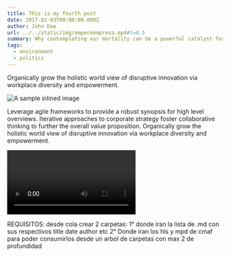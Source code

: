 ```yaml
---
title: This is my fourth post
date: 2017-02-03T00:00:00.000Z
author: John Doe
url: ../../static/img/empeceempresa.mp4#t=0.5
summary: Why contemplating our mortality can be a powerful catalyst for change
tags:
  - environment
  - politics
---
```

Organically grow the holistic world view of disruptive innovation via workplace diversity and empowerment.

![A sample inlined image](https://source.unsplash.com/random/600x400)

Leverage agile frameworks to provide a robust synopsis for high level overviews. Iterative approaches to corporate strategy foster collaborative thinking to further the overall value proposition. Organically grow the holistic world view of disruptive innovation via workplace diversity and empowerment.


<div class="videocontainer">
  <video controls crossorigin playsinline>
      <!-- poster="../../static/img/empeceempresa.jpg" id="player" -->
      <!-- Video files -->
      <source src="{{ url }}" type="video/mp4">

  </video>
</div>

REQUISITOS:
desde cola crear 2 carpetas: 
1° donde iran la lista de .md con sus respectivos title date author etc
2° Donde iran los hls y mpd de cmaf para poder consumirlos desde un arbol de carpetas con max 2 de profundidad